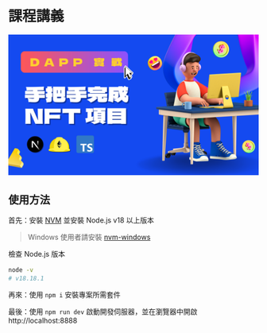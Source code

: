 # 課程講義

![Course Summarize](.github/course-summarize.png)

## 使用方法

首先：安裝 [NVM](https://github.com/nvm-sh/nvm?tab=readme-ov-file#installing-and-updating) 並安裝 Node.js v18 以上版本

> Windows 使用者請安裝 [nvm-windows](https://github.com/coreybutler/nvm-windows?tab=readme-ov-file#install-nvm-windows)

檢查 Node.js 版本

```bash
node -v
# v18.18.1
```

再來：使用 `npm i` 安裝專案所需套件

最後：使用 `npm run dev` 啟動開發伺服器，並在瀏覽器中開啟 http://localhost:8888

